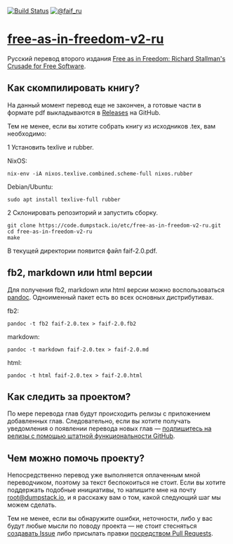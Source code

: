 [![Build Status](https://travis-ci.org/jollheef/free-as-in-freedom-v2-ru.svg?branch=master)](https://travis-ci.org/jollheef/free-as-in-freedom-v2-ru)
[![@faif_ru](https://img.shields.io/static/v1.svg?label=Telegram&message=@faif_ru&color=blue)](https://t.me/faif_ru)

# [free-as-in-freedom-v2-ru](https://code.dumpstack.io/etc/free-as-in-freedom-v2-ru)

Русский перевод второго издания [Free as in Freedom: Richard Stallman's Crusade for Free Software](https://www.fsf.org/faif/).

## Как скомпилировать книгу?

На данный момент перевод еще не закончен, а готовые части в формате pdf выкладываются в [Releases](https://github.com/jollheef/free-as-in-freedom-v2-ru/releases) на GitHub.

Тем не менее, если вы хотите собрать книгу из исходников .tex, вам необходимо:

1 Установить texlive и rubber.

NixOS:

    nix-env -iA nixos.texlive.combined.scheme-full nixos.rubber

Debian/Ubuntu:

    sudo apt install texlive-full rubber

2 Склонировать репозиторий и запустить сборку.

    git clone https://code.dumpstack.io/etc/free-as-in-freedom-v2-ru.git
	cd free-as-in-freedom-v2-ru
    make

В текущей директории появится файл faif-2.0.pdf.

## fb2, markdown или html версии

Для получения fb2, markdown или html версии можно воспользоваться [pandoc](https://pandoc.org/). Одноименный пакет есть во всех основных дистрибутивах.

fb2:

    pandoc -t fb2 faif-2.0.tex > faif-2.0.fb2

markdown:

    pandoc -t markdown faif-2.0.tex > faif-2.0.md

html:

    pandoc -t html faif-2.0.tex > faif-2.0.html

## Как следить за проектом?

По мере перевода глав будут происходить релизы с приложением добавленных глав. Следовательно, если вы хотите получать уведомления о появлении перевода новых глав — [подпишитесь на релизы с помощью штатной функциональности GitHub](https://help.github.com/en/articles/watching-and-unwatching-releases-for-a-repository).

## Чем можно помочь проекту?

Непосредственно перевод уже выполняется оплаченным мной переводчиком, поэтому за текст беспокоиться не стоит. Если вы хотите поддержать подобные инициативы, то напишите мне на почту root@dumpstack.io, и я расскажу вам о том, какой следующий шаг мы можем сделать.

Тем не менее, если вы обнаружите ошибки, неточности, либо у вас будут любые мысли по поводу проекта — не стоит стесняться [создавать Issue](https://github.com/jollheef/free-as-in-freedom-v2-ru/issues/new) либо присылать правки [посредством Pull Requests](https://help.github.com/en/articles/creating-a-pull-request-from-a-fork).
